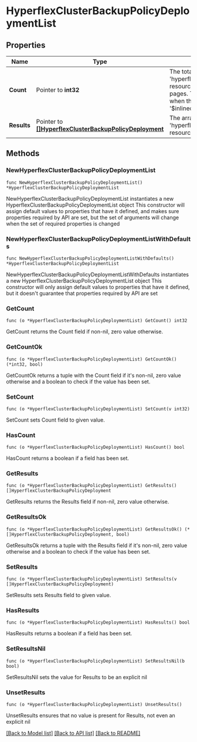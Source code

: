 # HyperflexClusterBackupPolicyDeploymentList

## Properties

Name | Type | Description | Notes
------------ | ------------- | ------------- | -------------
**Count** | Pointer to **int32** | The total number of &#39;hyperflex.ClusterBackupPolicyDeployment&#39; resources matching the request, accross all pages. The &#39;Count&#39; attribute is included when the HTTP GET request includes the &#39;$inlinecount&#39; parameter. | [optional] 
**Results** | Pointer to [**[]HyperflexClusterBackupPolicyDeployment**](HyperflexClusterBackupPolicyDeployment.md) | The array of &#39;hyperflex.ClusterBackupPolicyDeployment&#39; resources matching the request. | [optional] 

## Methods

### NewHyperflexClusterBackupPolicyDeploymentList

`func NewHyperflexClusterBackupPolicyDeploymentList() *HyperflexClusterBackupPolicyDeploymentList`

NewHyperflexClusterBackupPolicyDeploymentList instantiates a new HyperflexClusterBackupPolicyDeploymentList object
This constructor will assign default values to properties that have it defined,
and makes sure properties required by API are set, but the set of arguments
will change when the set of required properties is changed

### NewHyperflexClusterBackupPolicyDeploymentListWithDefaults

`func NewHyperflexClusterBackupPolicyDeploymentListWithDefaults() *HyperflexClusterBackupPolicyDeploymentList`

NewHyperflexClusterBackupPolicyDeploymentListWithDefaults instantiates a new HyperflexClusterBackupPolicyDeploymentList object
This constructor will only assign default values to properties that have it defined,
but it doesn't guarantee that properties required by API are set

### GetCount

`func (o *HyperflexClusterBackupPolicyDeploymentList) GetCount() int32`

GetCount returns the Count field if non-nil, zero value otherwise.

### GetCountOk

`func (o *HyperflexClusterBackupPolicyDeploymentList) GetCountOk() (*int32, bool)`

GetCountOk returns a tuple with the Count field if it's non-nil, zero value otherwise
and a boolean to check if the value has been set.

### SetCount

`func (o *HyperflexClusterBackupPolicyDeploymentList) SetCount(v int32)`

SetCount sets Count field to given value.

### HasCount

`func (o *HyperflexClusterBackupPolicyDeploymentList) HasCount() bool`

HasCount returns a boolean if a field has been set.

### GetResults

`func (o *HyperflexClusterBackupPolicyDeploymentList) GetResults() []HyperflexClusterBackupPolicyDeployment`

GetResults returns the Results field if non-nil, zero value otherwise.

### GetResultsOk

`func (o *HyperflexClusterBackupPolicyDeploymentList) GetResultsOk() (*[]HyperflexClusterBackupPolicyDeployment, bool)`

GetResultsOk returns a tuple with the Results field if it's non-nil, zero value otherwise
and a boolean to check if the value has been set.

### SetResults

`func (o *HyperflexClusterBackupPolicyDeploymentList) SetResults(v []HyperflexClusterBackupPolicyDeployment)`

SetResults sets Results field to given value.

### HasResults

`func (o *HyperflexClusterBackupPolicyDeploymentList) HasResults() bool`

HasResults returns a boolean if a field has been set.

### SetResultsNil

`func (o *HyperflexClusterBackupPolicyDeploymentList) SetResultsNil(b bool)`

 SetResultsNil sets the value for Results to be an explicit nil

### UnsetResults
`func (o *HyperflexClusterBackupPolicyDeploymentList) UnsetResults()`

UnsetResults ensures that no value is present for Results, not even an explicit nil

[[Back to Model list]](../README.md#documentation-for-models) [[Back to API list]](../README.md#documentation-for-api-endpoints) [[Back to README]](../README.md)


